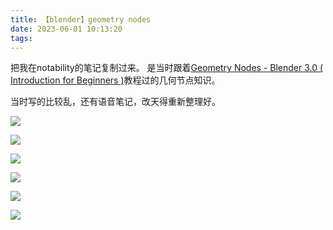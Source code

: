 ```yaml
---
title: 【blender】geometry nodes
date: 2023-06-01 10:13:20
tags:
---
```


把我在notability的笔记复制过来。
是当时跟着[Geometry Nodes - Blender 3.0 ( Introduction for Beginners )](https://www.youtube.com/watch?v=PbzlyubfGbQ&list=PLgO2ChD7acqHzccBuhAGw8dTPLnR1E3QB&index=2)教程过的几何节点知识。

当时写的比较乱，还有语音笔记，改天得重新整理好。

![](/images/image-20230601172804740.png)

![](/images/image-20230601173236221.png)

![](/images/image-20230601173312724.png)

![](/images/image-20230601173350433.png)

![](/images/image-20230601173410743.png)

![](/images/image-20230601173428858.png)
